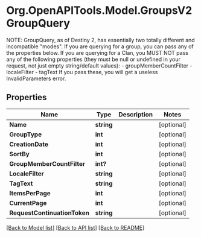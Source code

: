 # Org.OpenAPITools.Model.GroupsV2GroupQuery
NOTE: GroupQuery, as of Destiny 2, has essentially two totally different and incompatible \"modes\".  If you are querying for a group, you can pass any of the properties below.  If you are querying for a Clan, you MUST NOT pass any of the following properties (they must be null or undefined in your request, not just empty string/default values):  - groupMemberCountFilter - localeFilter - tagText  If you pass these, you will get a useless InvalidParameters error.

## Properties

Name | Type | Description | Notes
------------ | ------------- | ------------- | -------------
**Name** | **string** |  | [optional] 
**GroupType** | **int** |  | [optional] 
**CreationDate** | **int** |  | [optional] 
**SortBy** | **int** |  | [optional] 
**GroupMemberCountFilter** | **int?** |  | [optional] 
**LocaleFilter** | **string** |  | [optional] 
**TagText** | **string** |  | [optional] 
**ItemsPerPage** | **int** |  | [optional] 
**CurrentPage** | **int** |  | [optional] 
**RequestContinuationToken** | **string** |  | [optional] 

[[Back to Model list]](../README.md#documentation-for-models) [[Back to API list]](../README.md#documentation-for-api-endpoints) [[Back to README]](../README.md)

